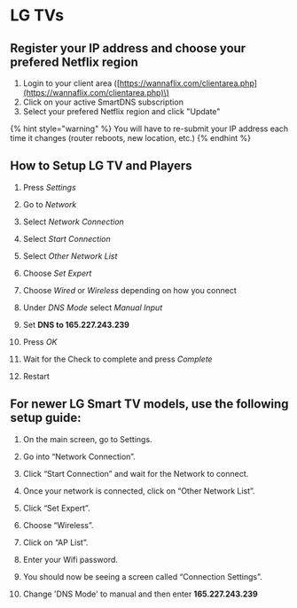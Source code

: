 # LG TVs

## Register your IP address and choose your prefered Netflix region

1. Login to your client area \([https://wannaflix.com/clientarea.php](https://wannaflix.com/clientarea.php)\)
2. Click on your active SmartDNS subscription
3. Select your prefered Netflix region and click "Update"

{% hint style="warning" %}
You will have to re-submit your IP address each time it changes \(router reboots, new location, etc.\)
{% endhint %}

## How to Setup LG TV and Players

1. Press _Settings_

2. Go to _Network_

3. Select _Network Connection_

4. Select _Start Connection_

5. Select _Other Network List_

6. Choose _Set Expert_

7. Choose _Wired_ or _Wireless_ depending on how you connect

8. Under _DNS Mode_ select _Manual Input_

9. Set **DNS to 165.227.243.239**

10. Press _OK_

11. Wait for the Check to complete and press _Complete_

12. Restart 

## For newer LG Smart TV models, use the following setup guide:

1. On the main screen, go to Settings.

2. Go into “Network Connection”.

3. Click “Start Connection” and wait for the Network to connect.

4. Once your network is connected, click on “Other Network List”.

5. Click “Set Expert”.

6. Choose “Wireless”.

7. Click on “AP List”.

8. Enter your Wifi password.

9. You should now be seeing a screen called “Connection Settings”.

10. Change 'DNS Mode' to manual and then enter **165.227.243.239**

